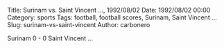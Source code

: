 Title: Surinam vs. Saint Vincent …, 1992/08/02
Date: 1992/08/02 00:00
Category: sports
Tags: football, football scores, Surinam, Saint Vincent …
Slug: surinam-vs-saint-vincent
Author: carbonero


Surinam 0 - 0 Saint Vincent …
